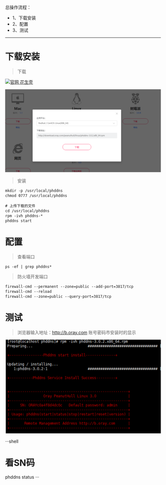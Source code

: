 总操作流程：
- 1、下载安装
- 2、配置
- 3、测试

***

# 下载安装

> 下载

[![](https://img.shields.io/badge/官网-花生壳-red.svg "官网 花生壳")](https://hsk.oray.com/download/)

![](image/1-1.png)

> 安装

```shell
mkdir -p /usr/local/phddns
chmod 0777 /usr/local/phddns

# 上传下载的文件
cd /usr/local/phddns
rpm -ivh phddns-*
phddns start
```

# 配置

> 查看端口

```shell
ps -ef | grep phddns*
```

> 防火墙开发端口

```
firewall-cmd --permanent --zone=public --add-port=3817/tcp
firewall-cmd --reload
firewall-cmd --zone=public --query-port=3817/tcp
```

# 测试

> 浏览器输入地址：http://b.oray.com 账号密码市安装时的显示

![](image/1-2.png)


···shell
# 看SN码
phddns status
···